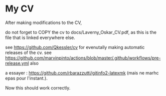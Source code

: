 # My CV 

After making modifications to the CV, 

do not forget to COPY the cv to docs/Laverny_Oskar_CV.pdf, as this is the file that is linked everywhere else. 


see https://github.com/Qkessler/cv for evenutally making automatic releases of the cv. 
see https://github.com/marvinpinto/actions/blob/master/.github/workflows/pre-release.yml also


a essayer : https://github.com/rbarazzutti/gitinfo2-latexmk
(mais ne marhc epas pour l'instant.).


Now this should work correctly. 